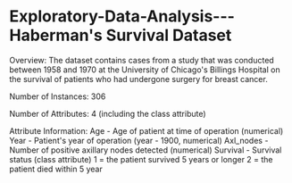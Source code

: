 # Exploratory-Data-Analysis---Haberman's Survival Dataset

Overview: The dataset contains cases from a study that was conducted between 1958 and 1970 at the University of Chicago's Billings Hospital on the survival of patients who had undergone surgery for breast cancer.

Number of Instances: 306

Number of Attributes: 4 (including the class attribute)

Attribute Information:
Age - Age of patient at time of operation (numerical)
Year - Patient's year of operation (year - 1900, numerical)
Axl_nodes - Number of positive axillary nodes detected (numerical)
Survival - Survival status (class attribute) 1 = the patient survived 5 years or longer 2 = the patient died within 5 year
